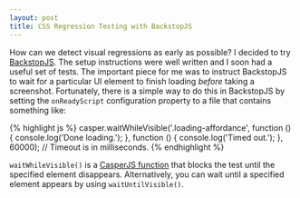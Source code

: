 ```yaml
---
layout: post
title: CSS Regression Testing with BackstopJS
---
```

How can we detect visual regressions as early as possible? I decided to try
[BackstopJS](https://github.com/garris/BackstopJS). The
setup instructions were well written and I soon had a useful set of tests. The
important piece for me was to instruct BackstopJS to wait for a particular UI
element to finish loading *before* taking a screenshot. Fortunately, there is
a simple way to do this in BackstopJS by setting the `onReadyScript` configuration
property to a file that contains something like:

{% highlight js %}
casper.waitWhileVisible('.loading-affordance', function () {
  console.log('Done loading.');
}, function () {
  console.log('Timed out.');
}, 60000); // Timeout is in milliseconds.
{% endhighlight %}

`waitWhileVisible()` is a [CasperJS function](http://docs.casperjs.org/en/latest/modules/casper.html#waitwhilevisible)
that blocks the test until the specified element disappears. Alternatively,
you can wait until a specified element appears by using `waitUntilVisible()`.
